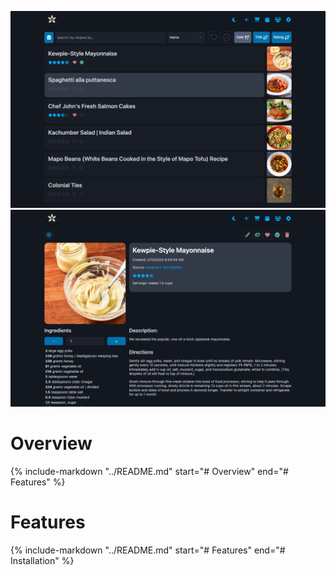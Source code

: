 ![Recipes List Desktop](images/screen-desktop-list-dark.png)
![Recipe View Desktop](images/screen-desktop-first-recipe-dark.png)

# Overview

{% include-markdown "../README.md" start="# Overview" end="# Features" %}

# Features

{% include-markdown "../README.md" start="# Features" end="# Installation" %}
